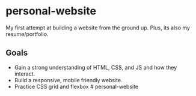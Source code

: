 # personal-website
My first attempt at building a website from the ground up. Plus, its also my resume/portfolio.   
## Goals 
* Gain a strong understanding of HTML, CSS, and JS and how they interact.
* Build a responsive, mobile friendly website.
* Practice CSS grid and flexbox 
#   p e r s o n a l - w e b s i t e  
 